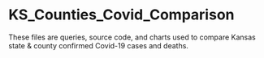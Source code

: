 # KS_Counties_Covid_Comparison
These files are queries, source code, and charts used to compare Kansas state &amp; county confirmed Covid-19 cases and deaths.
